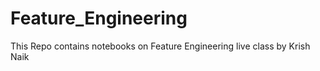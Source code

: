 # Feature_Engineering
 This Repo contains notebooks on  Feature Engineering live class by Krish Naik
